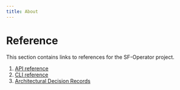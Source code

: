 ```yaml
---
title: About
---
```


# Reference

This section contains links to references for the SF-Operator project.


1. [API reference](./api/index.md)
1. [CLI reference](./cli/index.md)
1. [Architectural Decision Records](./adr/index.md)